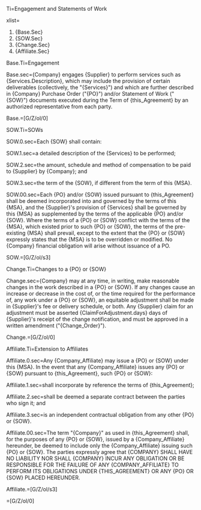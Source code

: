 Ti=Engagement and Statements of Work

xlist=<ol><li>{Base.Sec}</li><li>{SOW.Sec}</li><li>{Change.Sec}</li><li>{Affiliate.Sec}</li></ol>

Base.Ti=Engagement

Base.sec={Company} engages {Supplier} to perform services such as {Services.Description}, which may include the provision of certain deliverables (collectively, the "{Services}") and which are further described in {Company} Purchase Order ("{PO}") and/or Statement of Work ("{SOW}") documents executed during the Term of {this_Agreement} by an authorized representative from each party.

Base.=[G/Z/ol/0]

SOW.Ti=SOWs

SOW.0.sec=Each {SOW} shall contain:

SOW.1.sec=a detailed description of the {Services} to be performed;

SOW.2.sec=the amount, schedule and method of compensation to be paid to {Supplier} by {Company}; and

SOW.3.sec=the term of the {SOW}, if different from the term of this {MSA}.

SOW.00.sec=Each {PO} and/or {SOW} issued pursuant to {this_Agreement} shall be deemed incorporated into and governed by the terms of this {MSA}, and the {Supplier}'s provision of {Services} shall be governed by this {MSA} as supplemented by the terms of the applicable {PO} and/or {SOW}. Where the terms of a {PO} or {SOW} conflict with the terms of the {MSA}, which existed prior to such {PO} or {SOW}, the terms of the pre-existing {MSA} shall prevail, except to the extent that the {PO} or {SOW} expressly states that the {MSA} is to be overridden or modified. No {Company} financial obligation will arise without issuance of a PO.

SOW.=[G/Z/ol/s3]

Change.Ti=Changes to a {PO} or {SOW}

Change.sec={Company} may at any time, in writing, make reasonable changes in the work described in a {PO} or {SOW}. If any changes cause an increase or decrease in the cost of, or the time required for the performance of, any work under a {PO} or {SOW}, an equitable adjustment shall be made in {Supplier}'s fee or delivery schedule, or both. Any {Supplier} claim for an adjustment must be asserted {ClaimForAdjustment.days} days of {Supplier}'s receipt of the change notification, and must be approved in a written amendment ("{Change_Order}").

Change.=[G/Z/ol/0]

Affiliate.Ti=Extension to Affiliates

Affiliate.0.sec=Any {Company_Affiliate} may issue a {PO} or {SOW} under this {MSA}. In the event that any {Company_Affiliate} issues any {PO} or {SOW} pursuant to {this_Agreement}, such {PO} or {SOW}:

Affiliate.1.sec=shall incorporate by reference the terms of {this_Agreement};

Affiliate.2.sec=shall be deemed a separate contract between the parties who sign it; and

Affiliate.3.sec=is an independent contractual obligation from any other {PO} or {SOW}.

Affiliate.00.sec=The term "{Company}" as used in {this_Agreement} shall, for the purposes of any {PO} or {SOW}, issued by a {Company_Affiliate} hereunder, be deemed to include only the {Company_Affiliate} issuing such {PO} or {SOW}. The parties expressly agree that <span style="text-transform: uppercase">{Company} shall have no liability nor shall {Company} incur any obligation or be responsible for the failure of any {Company_Affiliate} to perform its obligations under {this_Agreement} or any {PO} or {SOW} placed hereunder</span>.

Affiliate.=[G/Z/ol/s3]

=[G/Z/ol/0]
